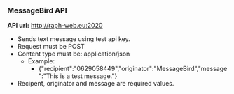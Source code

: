 ### MessageBird API

**API url:** <http://raph-web.eu:2020>

- Sends text message using test api key.
- Request must be POST
- Content type must be: application\/json
  - Example:
    - {"recipient":"0629058449","originator":"MessageBird","message":"This is a test message."}
- Recipent, originator and message are required values.